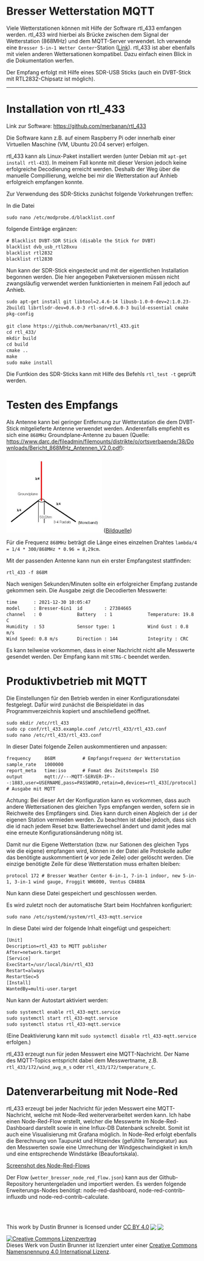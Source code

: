 # Bresser Wetterstation MQTT
Viele Wetterstationen können mit Hilfe der Software rtl_433 emfangen werden.
rtl_433 wird hierbei als Brücke zwischen dem Signal der Wetterstation (868MHz) und dem MQTT-Server verwendet.
Ich verwende eine `Bresser 5-in-1 Wetter Center`-Station ([Link](https://www.bresser.de/Wetter-Zeit/BRESSER-5-in-1-Wetter-Center-schwarz.html)). rtl_433 ist aber ebenfalls mit vielen anderen Wettersationen kompatibel. Dazu einfach einen Blick in die Dokumentation werfen.

Der Empfang erfolgt mit Hilfe eines SDR-USB Sticks (auch ein DVBT-Stick mit RTL2832-Chipsatz ist möglich).

------------------

# Installation von rtl_433

Link zur Software: https://github.com/merbanan/rtl_433

Die Software kann z.B. auf einem Raspberry Pi oder innerhalb einer Virtuellen Maschine (VM, Ubuntu 20.04 server) erfolgen.

rtl_433 kann als Linux-Paket installiert werden (unter Debian mit `apt-get install rtl-433`). In meinem Fall konnte mit dieser Version jedoch keine erfolgreiche Decodierung erreicht werden. Deshalb der Weg über die manuelle Compillierung, welche bei mir die Wetterstation auf Anhieb erfolgreich empfangen konnte.

Zur Verwendung des SDR-Sticks zunächst folgende Vorkehrungen treffen:

In die Datei
```
sudo nano /etc/modprobe.d/blacklist.conf
```
folgende Einträge ergänzen:
```
# Blacklist DVBT-SDR Stick (disable the Stick for DVBT)
blacklist dvb_usb_rtl28xxu
blacklist rtl2832
blacklist rtl2830
```

Nun kann der SDR-Stick eingesteckt und mit der eigentlichen Installation begonnen werden. Die hier angegeben Paketversionen müssen nicht zwangsläufig verwendet werden funktionierten in meinem Fall jedoch auf Anhieb.
```
sudo apt-get install git libtool=2.4.6-14 libusb-1.0-0-dev=2:1.0.23-2build1 librtlsdr-dev=0.6.0-3 rtl-sdr=0.6.0-3 build-essential cmake pkg-config

git clone https://github.com/merbanan/rtl_433.git
cd rtl_433/
mkdir build
cd build
cmake ..
make
sudo make install
```

Die Funtkion des SDR-Sticks kann mit Hilfe des Befehls `rtl_test -t` geprüft werden.

# Testen des Empfangs
Als Antenne kann bei geringer Entfernung zur Wetterstation die dem DVBT-Stick mitgelieferte Antenne verwendet werden. 
Anderenfalls empfiehlt es sich eine `868MHz` Groundplane-Antenne zu bauen (Quelle: https://www.darc.de/fileadmin/filemounts/distrikte/o/ortsverbaende/38/Downloads/Bericht_868MHz_Antennen_V2.0.pdf):

[<img src="pictures/Groundplane.png" height="200px">](pictures/Groundplane.png)
([Bildquelle](http://sites.prenninger.com/elektronik/dvb-t-antennen/groundplane))

Für die Frequenz `868MHz` beträgt die Länge eines einzelnen Drahtes `lambda/4 = 1/4 * 300/868MHz * 0.96 = 8,29cm`.

Mit der passenden Antenne kann nun ein erster Empfangstest stattfinden:

```
rtl_433 -f 868M
```
Nach wenigen Sekunden/Minuten sollte ein erfolgreicher Empfang zustande gekommen sein. Die Ausgabe zeigt die Decodierten Messwerte:
```
time      : 2021-12-30 10:05:47
model     : Bresser-6in1  id        : 27384665
channel   : 0             Battery   : 1             Temperature: 19.8 C
Humidity  : 53            Sensor type: 1            Wind Gust : 0.8 m/s
Wind Speed: 0.8 m/s       Direction : 144           Integrity : CRC
```
Es kann teilweise vorkommen, dass in einer Nachricht nicht alle Messwerte gesendet werden.
Der Empfang kann mit `STRG-C` beendet werden.

# Produktivbetrieb mit MQTT
Die Einstellungen für den Betrieb werden in einer Konfigurationsdatei festgelegt. Dafür wird zunächst die Beispieldatei in das Programmverzeichnis kopiert und anschließend geöffnet.
```
sudo mkdir /etc/rtl_433
sudo cp conf/rtl_433.example.conf /etc/rtl_433/rtl_433.conf
sudo nano /etc/rtl_433/rtl_433.conf
```
In dieser Datei folgende Zeilen auskommentieren und anpassen:
```
frequency     868M          # Empfangsfrequenz der Wetterstation
sample_rate   1000000
report_meta   time:iso      # Fomat des Zeitstempels ISO
output        mqtt://---MQTT-SERVER-IP---:1883,user=USERNAME,pass=PASSWORD,retain=0,devices=rtl_433[/protocol]       # Ausgabe mit MQTT
```
Achtung: Bei dieser Art der Konfiguration kann es vorkommen, dass auch andere Wettersationen des gleichen Typs empfangen werden, sofern sie in Reichweite des Empfängers sind. Dies kann durch einen Abgleich der `id` der eigenen Station vermieden werden. Zu beachten ist dabei jedoch, dass sich die id nach jedem Reset bzw. Batteriewechsel ändert und damit jedes mal eine erneute Konfigurationsänderung nöitg ist.

Damit nur die Eigene Wetterstation (bzw. nur Sationen des gleichen Typs wie die eigene) empfangen wird, können in der Datei alle Protokolle außer das benötigte auskommentiert (`#` vor jede Zeile) oder gelöscht werden. Die einzige benötigte Zeile für diese Wetterstation muss erhalten bleiben:
```
protocol 172 # Bresser Weather Center 6-in-1, 7-in-1 indoor, new 5-in-1, 3-in-1 wind gauge, Froggit WH6000, Ventus C8488A
```

Nun kann diese Datei gespeichert und geschlossen werden. 

Es wird zuletzt noch der automatische Start beim Hochfahren konfiguriert:
```
sudo nano /etc/systemd/system/rtl_433-mqtt.service
```
In diese Datei wird der folgende Inhalt eingefügt und gespeichert:
```
[Unit]
Description=rtl_433 to MQTT publisher
After=network.target
[Service]
ExecStart=/usr/local/bin/rtl_433
Restart=always
RestartSec=5
[Install]
WantedBy=multi-user.target
```
Nun kann der Autostart aktiviert werden:
```
sudo systemctl enable rtl_433-mqtt.service
sudo systemctl start rtl_433-mqtt.service
sudo systemctl status rtl_433-mqtt.service
```
(Eine Deaktivierung kann mit `sudo systemctl disable rtl_433-mqtt.service` erfolgen.)

rtl_433 erzeugt nun für jeden Messwert eine MQTT-Nachricht. Der Name des MQTT-Topics entspricht dabei dem Messwertname, z.B. `rtl_433/172/wind_avg_m_s` oder `rtl_433/172/temperature_C`.

# Datenverarbeitung mit Node-Red
rtl_433 erzeugt bei jeder Nachricht für jeden Messwert eine MQTT-Nachricht, welche mit Node-Red weiterverarbeitet werden kann. Ich habe einen Node-Red-Flow erstellt, welcher die Messwerte im Node-Red-Dashboard darstellt sowie in eine Influx-DB Datenbank schreibt. Somit ist auch eine Visualisierung mit Grafana möglich. In Node-Red erfolgt ebenfalls die Berechnung von Taupunkt und Hitzeindex (gefühlte Temperatur) aus den Messwerten sowie eine Umrechung der Windgeschwindigkeit in km/h und eine entsprechende Windstärke (Beaufortskala). 

[Screenshot des Node-Red-Flows](pictures/node_red_flow.png)

Der Flow (`wetter_bresser_node_red_flow.json`) kann aus der Github-Repository heruntergeladen und importiert werden. Es werden folgende Erweiterungs-Nodes benötigt: node-red-dashboard, node-red-contrib-influxdb und node-red-contrib-calculate.


<br>
<br>
<p xmlns:dct="http://purl.org/dc/terms/" xmlns:cc="http://creativecommons.org/ns#" class="license-text">This work by <span property="cc:attributionName">Dustin Brunner</span> is licensed under <a rel="license" href="https://creativecommons.org/licenses/by/4.0">CC BY 4.0<img style="height:15px!important;margin-left:3px;vertical-align:text-bottom;" src="https://mirrors.creativecommons.org/presskit/icons/cc.svg?ref=chooser-v1" /><img style="height:15px!important;margin-left:3px;vertical-align:text-bottom;" src="https://mirrors.creativecommons.org/presskit/icons/by.svg?ref=chooser-v1" /></a></p>

<a rel="license" href="http://creativecommons.org/licenses/by/4.0/"><img alt="Creative Commons Lizenzvertrag" style="border-width:0" src="https://i.creativecommons.org/l/by/4.0/88x31.png" /></a><br />Dieses Werk von <span xmlns:cc="http://creativecommons.org/ns#" property="cc:attributionName">Dustin Brunner</span> ist lizenziert unter einer <a rel="license" href="http://creativecommons.org/licenses/by/4.0/">Creative Commons Namensnennung 4.0 International Lizenz</a>.